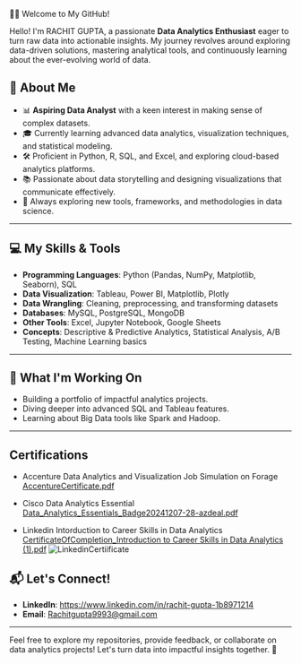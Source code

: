 👩‍💻 Welcome to My GitHub!

Hello! I'm RACHIT GUPTA, a passionate **Data Analytics Enthusiast** eager to turn raw data into actionable insights. My journey revolves around exploring data-driven solutions, mastering analytical tools, and continuously learning about the ever-evolving world of data.

## 🚀 About Me

- 📊 **Aspiring Data Analyst** with a keen interest in making sense of complex datasets.
- 🎓 Currently learning advanced data analytics, visualization techniques, and statistical modeling.
- 🛠️ Proficient in Python, R, SQL, and Excel, and exploring cloud-based analytics platforms.
- 📚 Passionate about data storytelling and designing visualizations that communicate effectively.
- 🌱 Always exploring new tools, frameworks, and methodologies in data science.

---

## 💻 My Skills & Tools

- **Programming Languages**: Python (Pandas, NumPy, Matplotlib, Seaborn), SQL
- **Data Visualization**: Tableau, Power BI, Matplotlib, Plotly
- **Data Wrangling**: Cleaning, preprocessing, and transforming datasets
- **Databases**: MySQL, PostgreSQL, MongoDB
- **Other Tools**: Excel, Jupyter Notebook, Google Sheets
- **Concepts**: Descriptive & Predictive Analytics, Statistical Analysis, A/B Testing, Machine Learning basics

---

## 🔭 What I'm Working On
- Building a portfolio of impactful analytics projects.
- Diving deeper into advanced SQL and Tableau features.
- Learning about Big Data tools like Spark and Hadoop.

---
## Certifications
- Accenture Data Analytics and Visualization Job Simulation on Forage  
[AccentureCertificate.pdf](https://github.com/user-attachments/files/18039086/AccentureCertificate.pdf)

- Cisco Data Analytics Essential
 [Data_Analytics_Essentials_Badge20241207-28-azdeal.pdf](https://github.com/user-attachments/files/18064891/Data_Analytics_Essentials_Badge20241207-28-azdeal.pdf)

- Linkedin Intorduction to Career Skills in Data Analytics
 [CertificateOfCompletion_Introduction to Career Skills in Data Analytics (1).pdf](https://github.com/user-attachments/files/18064919/CertificateOfCompletion_Introduction.to.Career.Skills.in.Data.Analytics.1.pdf)
 ![LinkedinCertiificate](https://github.com/user-attachments/assets/36df387c-2016-4750-8cbc-34a6b86788ea)


## 📬 Let's Connect!

- **LinkedIn**: https://www.linkedin.com/in/rachit-gupta-1b8971214
- **Email**: Rachitgupta9993@gmail.com

---

Feel free to explore my repositories, provide feedback, or collaborate on data analytics projects! Let's turn data into impactful insights together. 🌟
